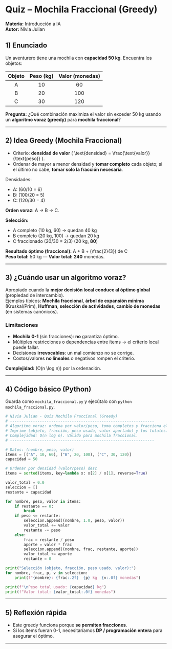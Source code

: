 # Quiz – Mochila Fraccional (Greedy)
**Materia:** Introducción a IA  
**Autor:** Nivia Julian

## 1) Enunciado
Un aventurero tiene una mochila con **capacidad 50 kg**. Encuentra los objetos:

| Objeto | Peso (kg) | Valor (monedas) |
|:-----:|:---------:|:----------------:|
| A     | 10        | 60               |
| B     | 20        | 100              |
| C     | 30        | 120              |

**Pregunta:** ¿Qué combinación maximiza el valor sin exceder 50 kg usando un **algoritmo voraz (greedy)** para **mochila fraccional**?

---

## 2) Idea Greedy (Mochila Fraccional)
- Criterio: **densidad de valor** \( \text{densidad} = \frac{\text{valor}}{\text{peso}} \).
- Ordenar de mayor a menor densidad y **tomar completo** cada objeto; si el último no cabe, **tomar solo la fracción necesaria**.

Densidades:
- A: \(60/10 = 6\)
- B: \(100/20 = 5\)
- C: \(120/30 = 4\)

**Orden voraz:** A → B → C.

**Selección:**
- A completo (10 kg, 60) → quedan 40 kg  
- B completo (20 kg, 100) → quedan 20 kg  
- C fraccionado \(20/30 = 2/3\) (20 kg, **80**)

**Resultado óptimo (fraccional):** A + B + \(\frac{2}{3}) de C  
**Peso total:** 50 kg — **Valor total:** **240** monedas.

---

## 3) ¿Cuándo usar un algoritmo voraz?
Apropiado cuando la **mejor decisión local conduce al óptimo global** (propiedad de intercambio).  
Ejemplos típicos: **Mochila fraccional**, **árbol de expansión mínima** (Kruskal/Prim), **Huffman**, **selección de actividades**, **cambio de monedas** (en sistemas canónicos).

### Limitaciones
- **Mochila 0-1** (sin fracciones): **no** garantiza óptimo.  
- Múltiples restricciones o dependencias entre ítems → el criterio local puede fallar.  
- Decisiones **irrevocables**: un mal comienzo no se corrige.  
- Costos/valores **no lineales** o negativos rompen el criterio.

**Complejidad:** \(O(n \log n)\) por la ordenación.

---

## 4) Código básico (Python)

Guarda como `mochila_fraccional.py` y ejecútalo con `python mochila_fraccional.py`.

```python
# Nivia Julian - Quiz Mochila Fraccional (Greedy)
# ---------------------------------------------------------------
# Algoritmo voraz: ordena por valor/peso, toma completos y fracciona el último.
# Imprime (objeto, fracción, peso usado, valor aportado) y los totales.
# Complejidad: O(n log n). Válido para mochila fraccional.
# ---------------------------------------------------------------

# Datos: (nombre, peso, valor)
items = [("A", 10, 60), ("B", 20, 100), ("C", 30, 120)]
capacidad = 50

# Ordenar por densidad (valor/peso) desc
items = sorted(items, key=lambda x: x[2] / x[1], reverse=True)

valor_total = 0.0
seleccion = []
restante = capacidad

for nombre, peso, valor in items:
    if restante == 0:
        break
    if peso <= restante:
        seleccion.append((nombre, 1.0, peso, valor))
        valor_total += valor
        restante -= peso
    else:
        frac = restante / peso
        aporte = valor * frac
        seleccion.append((nombre, frac, restante, aporte))
        valor_total += aporte
        restante = 0

print("Selección (objeto, fracción, peso usado, valor):")
for nombre, frac, p, v in seleccion:
    print(f"{nombre}: {frac:.2f}  {p} kg  {v:.0f} monedas")

print(f"\nPeso total usado: {capacidad} kg")
print(f"Valor total: {valor_total:.0f} monedas")
```

---

## 5) Reflexión rápida
- Este greedy funciona porque **se permiten fracciones**.  
- Si los ítems fueran 0-1, necesitaríamos **DP / programación entera** para asegurar el óptimo.

---
